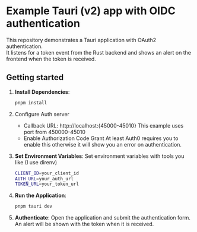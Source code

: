 # Example Tauri (v2) app with OIDC authentication

This repository demonstrates a Tauri application with OAuth2 authentication.   
It listens for a token event from the Rust backend and shows an alert on the frontend when the token is received.

## Getting started

1. **Install Dependencies**:
   ```bash
   pnpm install
   ```

2. Configure Auth server
   * Callback URL: http://localhost:{45000-45010}
     This example uses port from 450000-45010
   * Enable Authorization Code Grant
     At least Auth0 requires you to enable this otherwise it will show you an error on authentication.

3. **Set Environment Variables**:
   Set environment variables with tools you like (I use direnv)
   ```bash
   CLIENT_ID=your_client_id
   AUTH_URL=your_auth_url
   TOKEN_URL=your_token_url
   ```

4. **Run the Application**:
   ```bash
   pnpm tauri dev
   ```

5. **Authenticate**:
   Open the application and submit the authentication form. An alert will be shown with the token when it is received.
  